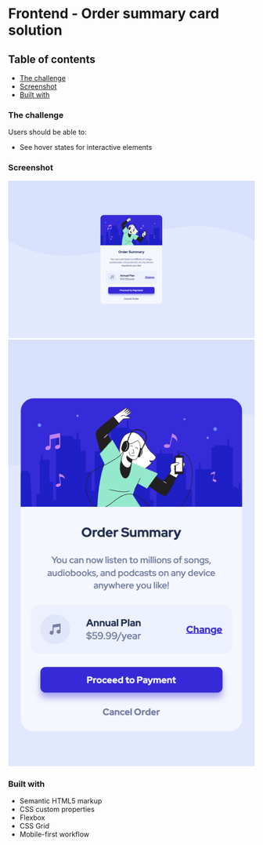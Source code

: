 # Frontend - Order summary card solution

## Table of contents

- [The challenge](#the-challenge)
- [Screenshot](#screenshot)
- [Built with](#built-with)

### The challenge

Users should be able to:

- See hover states for interactive elements

### Screenshot

![](./desktop-page.png)
![](./mobile-page.png)

### Built with

- Semantic HTML5 markup
- CSS custom properties
- Flexbox
- CSS Grid
- Mobile-first workflow
